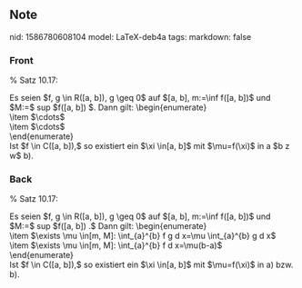 ## Note
nid: 1586780608104
model: LaTeX-deb4a
tags: 
markdown: false

### Front
% Satz 10.17: <div>
</div><div>Es seien $f, g \in R([a, b]), g \geq 0$ auf $[a, b], m:=\inf f([a, b])$ und $M:=$ sup $f([a, b]) $. Dann gilt:
\begin{enumerate}</div><div>\item $\cdots$
</div><div>\item $\cdots$</div><div>\end{enumerate}</div><div>
</div><div>Ist $f \in C([a, b]),$ so existiert ein $\xi \in[a, b]$ mit $\mu=f(\xi)$ in a $b z w$
b).</div>

### Back
% Satz 10.17: <div>
</div><div>Es seien $f, g \in R([a, b]), g \geq 0$ auf $[a, b], m:=\inf f([a, b])$ und $M:=$ sup $f([a, b]) .$ Dann gilt:
\begin{enumerate}</div><div>\item $\exists \mu \in[m, M]: \int_{a}^{b} f g d x=\mu \int_{a}^{b} g d x$
\item $\exists \mu \in[m, M]: \int_{a}^{b} f d x=\mu(b-a)$</div><div>\end{enumerate}</div><div>
</div><div>Ist $f \in C([a, b]),$ so existiert ein $\xi \in[a, b]$ mit $\mu=f(\xi)$ in a) bzw. b).</div>
